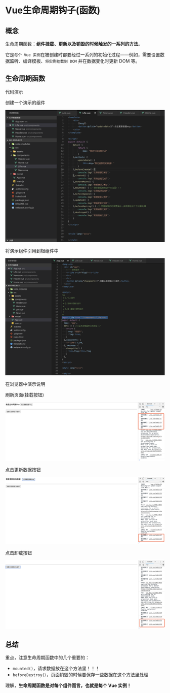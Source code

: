 # Vue生命周期钩子(函数)

## 概念

生命周期函数：**组件挂载、更新以及销毁的时候触发的一系列的方法**。

它是`每个 Vue 实例`在被创建时都要经过一系列的初始化过程——例如，需要设置数据监听、编译模板、`将实例挂载到 DOM` 并在数据变化时更新 DOM 等。

## 生命周期函数

代码演示

创建一个演示的组件

![image](https://github.com/huabinzhang427/Doc-Zhang/blob/master/vue/images/WX20190305-152100@2x.png)

将演示组件引用到根组件中

![image](https://github.com/huabinzhang427/Doc-Zhang/blob/master/vue/images/WX20190305-152626@2x.png)

在浏览器中演示说明

刷新页面(挂载按钮)

![image](https://github.com/huabinzhang427/Doc-Zhang/blob/master/vue/images/WX20190305-153031@2x.png)

点击更新数据按钮

![image](https://github.com/huabinzhang427/Doc-Zhang/blob/master/vue/images/WX20190305-152959@2x.png)

点击卸载按钮

![image](https://github.com/huabinzhang427/Doc-Zhang/blob/master/vue/images/WX20190305-152853@2x.png)

## 总结

重点，注意生命周期函数中的几个重要的：

* `mounted()`，请求数据放在这个方法里！！！
* `beforeDestroy(）`，页面销毁的时候要保存一些数据在这个方法里处理

理解，**生命周期函数是对每个组件而言，也就是每个 Vue 实例！**